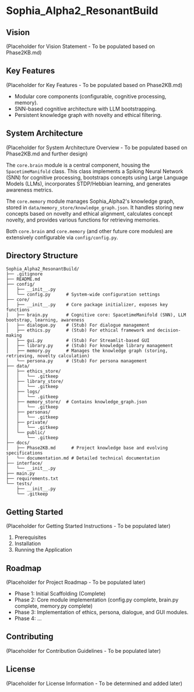# Sophia_Alpha2_ResonantBuild

## Vision
(Placeholder for Vision Statement - To be populated based on Phase2KB.md)

## Key Features
(Placeholder for Key Features - To be populated based on Phase2KB.md)
*   Modular core components (configurable, cognitive processing, memory).
*   SNN-based cognitive architecture with LLM bootstrapping.
*   Persistent knowledge graph with novelty and ethical filtering.

## System Architecture
(Placeholder for System Architecture Overview - To be populated based on Phase2KB.md and further design)

The `core.brain` module is a central component, housing the `SpacetimeManifold` class. This class implements a Spiking Neural Network (SNN) for cognitive processing, bootstraps concepts using Large Language Models (LLMs), incorporates STDP/Hebbian learning, and generates awareness metrics.

The `core.memory` module manages Sophia_Alpha2's knowledge graph, stored in `data/memory_store/knowledge_graph.json`. It handles storing new concepts based on novelty and ethical alignment, calculates concept novelty, and provides various functions for retrieving memories.

Both `core.brain` and `core.memory` (and other future core modules) are extensively configurable via `config/config.py`.

## Directory Structure
```
Sophia_Alpha2_ResonantBuild/
├── .gitignore
├── README.md
├── config/
│   ├── __init__.py
│   └── config.py      # System-wide configuration settings
├── core/
│   ├── __init__.py    # Core package initializer, exposes key functions
│   ├── brain.py       # Cognitive core: SpacetimeManifold (SNN), LLM bootstrap, learning, awareness
│   ├── dialogue.py    # (Stub) For dialogue management
│   ├── ethics.py      # (Stub) For ethical framework and decision-making
│   ├── gui.py         # (Stub) For Streamlit-based GUI
│   ├── library.py     # (Stub) For knowledge library management
│   ├── memory.py      # Manages the knowledge graph (storing, retrieving, novelty calculation)
│   └── persona.py     # (Stub) For persona management
├── data/
│   ├── ethics_store/
│   │   └── .gitkeep
│   ├── library_store/
│   │   └── .gitkeep
│   ├── logs/
│   │   └── .gitkeep
│   ├── memory_store/  # Contains knowledge_graph.json
│   │   └── .gitkeep
│   ├── personas/
│   │   └── .gitkeep
│   ├── private/
│   │   └── .gitkeep
│   └── public/
│       └── .gitkeep
├── docs/
│   ├── Phase2KB.md      # Project knowledge base and evolving specifications
│   └── documentation.md # Detailed technical documentation
├── interface/
│   └── __init__.py
├── main.py
├── requirements.txt
└── tests/
    ├── __init__.py
    └── .gitkeep
```

## Getting Started
(Placeholder for Getting Started Instructions - To be populated later)
1.  Prerequisites
2.  Installation
3.  Running the Application

## Roadmap
(Placeholder for Project Roadmap - To be populated later)
*   Phase 1: Initial Scaffolding (Complete)
*   Phase 2: Core module implementation (config.py complete, brain.py complete, memory.py complete)
*   Phase 3: Implementation of ethics, persona, dialogue, and GUI modules.
*   Phase 4: ...

## Contributing
(Placeholder for Contribution Guidelines - To be populated later)

## License
(Placeholder for License Information - To be determined and added later)
